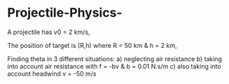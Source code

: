 # Projectile-Physics-

A projectile has v0 = 2 km/s,

The position of target is (R,h) where R = 50 km & h = 2 km,

Finding theta in 3 different situations:
a) neglecting air resistance
b) taking into account air resistance with f = -bv & b = 0.01 N.s/m
c) also taking into account headwind v = -50 m/s
